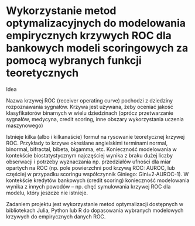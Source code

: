# Wykorzystanie metod optymalizacyjnych do modelowania empirycznych krzywych ROC dla bankowych modeli scoringowych za pomocą wybranych funkcji teoretycznych

Idea

Nazwa krzywej ROC (receiver operating curve) pochodzi z dziedziny rozpoznawania sygnałów. Krzywa jest używana, żeby oceniać jakość klasyfikatorów binarnych w wielu dziedzinach (oprócz przetwarzanie sygnałów, medycyna, credit scoring, inne obszary wykorzystania uczenia maszynowego) 

Istnieje kilka (albo i kilkanaście) formuł na rysowanie teoretycznej krzywej ROC. Przykłady to krzywe określane angielskimi terminami normal, binormal, bifractal, bibeta, bigamma, etc.  Konieczność modelowania w kontekście biostatystycznym najczęściej wynika z braku dużej liczby obserwacji i potrzeby wyznaczania np. przedziałów ufności dla miar opartych na ROC (np. pole powierzchni pod krzywą ROC: AUROC, lub częściej w przypadku scoringu współczynnik Giniego: Gini=2⋅AUROC-1). W kontekście kredytów bankowych (credit scoring) konieczność modelowania wynika z innych powodów – np. chęć symulowania krzywej ROC dla modelu, który jeszcze nie istnieje. 

Zadaniem projektu jest wykorzystanie metod optymalizacji dostępnych w bibliotekach Julia, Python lub R do dopasowania wybranych modelowych krzywych  do empirycznych danych ROC. 

